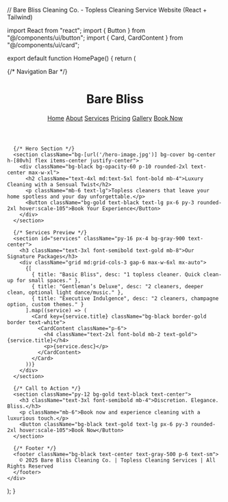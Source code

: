 // Bare Bliss Cleaning Co. - Topless Cleaning Service Website (React + Tailwind)

import React from "react";
import { Button } from "@/components/ui/button";
import { Card, CardContent } from "@/components/ui/card";

export default function HomePage() {
  return (
    <div className="min-h-screen bg-black text-white font-sans">
      {/* Navigation Bar */}
      <header className="sticky top-0 z-50 bg-black border-b border-gray-800 flex justify-between items-center p-4">
        <h1 className="text-2xl font-bold text-gold">Bare Bliss</h1>
        <nav className="space-x-4 text-white">
          <a href="#" className="hover:text-gold">Home</a>
          <a href="#about" className="hover:text-gold">About</a>
          <a href="#services" className="hover:text-gold">Services</a>
          <a href="#pricing" className="hover:text-gold">Pricing</a>
          <a href="#gallery" className="hover:text-gold">Gallery</a>
          <a href="#contact" className="hover:text-gold font-semibold">Book Now</a>
        </nav>
      </header>

      {/* Hero Section */}
      <section className="bg-[url('/hero-image.jpg')] bg-cover bg-center h-[80vh] flex items-center justify-center">
        <div className="bg-black bg-opacity-60 p-10 rounded-2xl text-center max-w-xl">
          <h2 className="text-4xl md:text-5xl font-bold mb-4">Luxury Cleaning with a Sensual Twist</h2>
          <p className="mb-6 text-lg">Topless cleaners that leave your home spotless and your day unforgettable.</p>
          <Button className="bg-gold text-black text-lg px-6 py-3 rounded-2xl hover:scale-105">Book Your Experience</Button>
        </div>
      </section>

      {/* Services Preview */}
      <section id="services" className="py-16 px-4 bg-gray-900 text-center">
        <h3 className="text-3xl font-semibold text-gold mb-8">Our Signature Packages</h3>
        <div className="grid md:grid-cols-3 gap-6 max-w-6xl mx-auto">
          {[
            { title: "Basic Bliss", desc: "1 topless cleaner. Quick clean-up for small spaces." },
            { title: "Gentleman’s Deluxe", desc: "2 cleaners, deeper clean, optional light dance/music." },
            { title: "Executive Indulgence", desc: "2 cleaners, champagne option, custom themes." }
          ].map((service) => (
            <Card key={service.title} className="bg-black border-gold border text-white">
              <CardContent className="p-6">
                <h4 className="text-2xl font-bold mb-2 text-gold">{service.title}</h4>
                <p>{service.desc}</p>
              </CardContent>
            </Card>
          ))}
        </div>
      </section>

      {/* Call to Action */}
      <section className="py-12 bg-gold text-black text-center">
        <h3 className="text-3xl font-semibold mb-4">Discretion. Elegance. Bliss.</h3>
        <p className="mb-6">Book now and experience cleaning with a luxurious touch.</p>
        <Button className="bg-black text-gold text-lg px-6 py-3 rounded-2xl hover:scale-105">Book Now</Button>
      </section>

      {/* Footer */}
      <footer className="bg-black text-center text-gray-500 p-6 text-sm">
        © 2025 Bare Bliss Cleaning Co. | Topless Cleaning Services | All Rights Reserved
      </footer>
    </div>
  );
}
